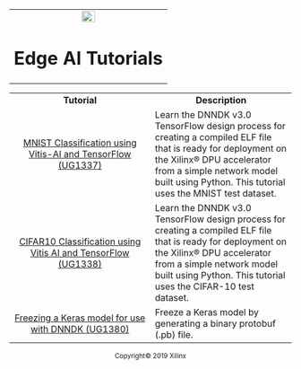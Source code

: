 <table width="100%">
  <tr width="100%">
    <td align="center"><img src="https://www.xilinx.com/content/dam/xilinx/imgs/press/media-kits/corporate/xilinx-logo.png" width="30%"/><h1>Edge AI Tutorials</h1>
    </td>
 </tr>
 </table>

 <table style="width:100%">
 <tr>
 <td width="50%" align="center"><b>Tutorial</b></td>
 <td width="50%" align="center"><b>Description</b></td>
 </tr>
 <tr>
 <td align="center"><a href="https://github.com/Xilinx/Edge-AI-Platform-Tutorials/tree/MNIST-Classification-TensorFlow">MNIST Classification using Vitis-AI and TensorFlow (UG1337)</a></td>
 <td>
Learn the DNNDK v3.0 TensorFlow design process for creating a compiled ELF file that is ready for deployment on the Xilinx&reg; DPU accelerator from a simple network model built using Python. This tutorial uses the MNIST test dataset.</td>
 </tr><tr>
 <td align="center"><a href="https://github.com/Xilinx/Edge-AI-Platform-Tutorials/tree/CIFAR10-Classification-with-TensorFlow">CIFAR10 Classification using Vitis AI and TensorFlow (UG1338)</a></td>
 <td>
Learn the DNNDK v3.0 TensorFlow design process for creating a compiled ELF file that is ready for deployment on the Xilinx&reg; DPU accelerator from a simple network model built using Python. This tutorial uses the CIFAR-10 test dataset.</td>
 </tr>
 <tr>
 <td align="center"><a href="https://github.com/Xilinx/Edge-AI-Platform-Tutorials/tree/Keras-Freeze-with-DNNDK">Freezing a Keras model for use with DNNDK (UG1380)</a></td>
 <td>
 Freeze a Keras model by generating a binary protobuf (.pb) file.</tr>
 </table>

<p align="center"><sup>Copyright&copy; 2019 Xilinx</sup></p>
